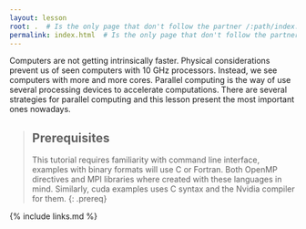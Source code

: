 ```yaml
---
layout: lesson
root: .  # Is the only page that don't follow the partner /:path/index.html
permalink: index.html  # Is the only page that don't follow the partner /:path/index.html
---
```

Computers are not getting intrinsically faster. Physical considerations prevent us of seen computers with 10 GHz processors. Instead, we see computers with more and more cores. Parallel computing is the way of use several processing devices to accelerate computations. There are several strategies for parallel computing and this lesson present the most important ones nowadays.


> ## Prerequisites
>
> This tutorial requires familiarity with command line interface, examples with binary formats will use C or Fortran. Both OpenMP directives and MPI libraries where created with these languages in mind. Similarly, cuda examples uses C syntax and the Nvidia compiler for them.
{: .prereq}

{% include links.md %}
